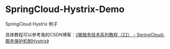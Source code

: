 # SpringCloud-Hystrix-Demo

SpringCloud Hystrix 例子


具体教程可以参考我的CSDN博客：[《微服务技术系列教程（22） - SpringCloud- 服务保护机制Hystrix》](https://blog.csdn.net/qq_20042935/article/details/103347510)
